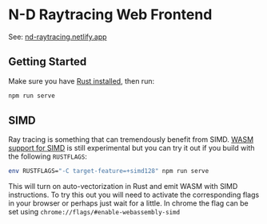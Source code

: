 # N-D Raytracing Web Frontend

See: [nd-raytracing.netlify.app](https://nd-raytracing.netlify.app/)

## Getting Started

Make sure you have [Rust installed](https://www.rust-lang.org/tools/install), then run:

```sh
npm run serve
```

## SIMD

Ray tracing is something that can tremendously benefit from SIMD.
[WASM support for SIMD](https://github.com/WebAssembly/simd) is still experimental but
you can try it out if you build with the following `RUSTFLAGS`:

```sh
env RUSTFLAGS="-C target-feature=+simd128" npm run serve
```

This will turn on auto-vectorization in Rust and emit WASM with SIMD instructions. To try
this out you will need to activate the corresponding flags in your browser or perhaps just
wait for a little. In chrome the flag can be set using `chrome://flags/#enable-webassembly-simd`
